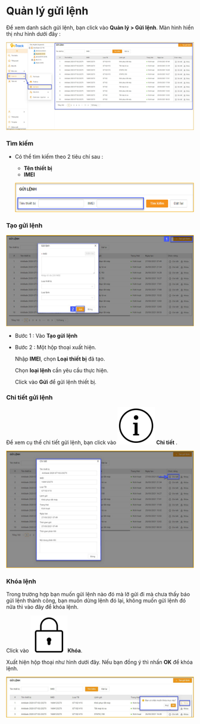 # Quản lý gửi lệnh

<div id="command">
</div>

Để xem danh sách gửi lệnh, bạn click vào **Quản lý > Gửi lệnh**. Màn hình hiển thị như hình dưới đây :

<span style="display:block;text-align:left">![Manage device ](/docs/assets/images/web-interface/device/send-the-device-command.jpg)


### Tìm kiếm 
* Có thể tìm kiếm theo 2 tiêu chí sau :
    * **Tên thiết bị**
    * **IMEI** 

    <span style="display:block;text-align:left">![Manage device ](/docs/assets/images/web-interface/device/search-device-3.png)

### Tạo gửi lệnh 

<span style="display:block;text-align:left">![Manage device ](/docs/assets/images/web-interface/device/send-the-device-command-2.jpg)

- Bước 1 : Vào **Tạo gửi lệnh** 

- Bước 2 : Một hộp thoại xuất hiện. 

    Nhập **IMEI**, chọn  **Loại thiết bị** đã tạo. 

    Chọn **loại lệnh** cần yêu cầu thực hiện.

    Click vào **Gửi** để gửi lệnh thiết bị.

### Chi tiết gửi lệnh
 Để xem cụ thể chi tiết gửi lệnh, bạn click vào <span class="icon-left svg-filter-info">![Ok](/docs/assets/images/web-interface/icon/SVG/icons8-info.svg) **Chi tiết** .

 <span style="display:block;text-align:left">![Manage device ](/docs/assets/images/web-interface/device/send-the-device-command-3.jpg)

### Khóa lệnh

Trong trường hợp bạn muốn gửi lệnh nào đó mà lỡ gửi đi mà chưa thấy báo gửi lệnh thành công, bạn muốn dừng lệnh đó lại, không muốn gửi lệnh đó nữa thì vào đây để khóa lệnh.

Click vào <span class="icon-left svg-filter-info">![Ok](/docs/assets/images/web-interface/icon/SVG/icons8-lock-2.svg)**Khóa**. 

Xuất hiện hộp thoại như hình dưới đây. Nếu bạn đồng ý thì nhấn **OK** để khóa lệnh.

 <span style="display:block;text-align:left">![Manage device ](/docs/assets/images/web-interface/device/lock.jpg)




